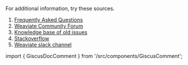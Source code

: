 For additional information, try these sources.

1. [Frequently Asked Questions](/developers/weaviate/more-resources/faq)
1. [Weaviate Community Forum](https://forum.weaviate.io/)
1. [Knowledge base of old issues](https://github.com/weaviate/weaviate/issues?utf8=%E2%9C%93&q=label%3Abug)
1. [Stackoverflow](https://stackoverflow.com/questions/tagged/weaviate)
1. [Weaviate slack channel](https://weaviate.io/slack)

import { GiscusDocComment } from '/src/components/GiscusComment';

<GiscusDocComment />

